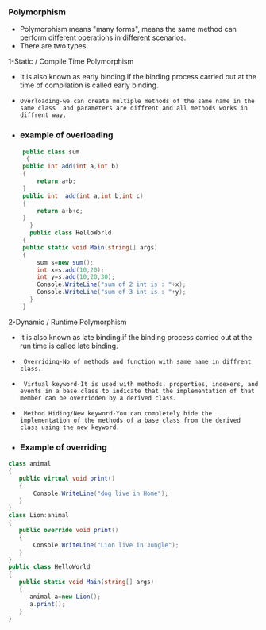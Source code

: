 ### Polymorphism

- Polymorphism means "many forms", means the same method can perform different operations in different scenarios.
- There are two types

 1-Static / Compile Time Polymorphism
- It is also known as early binding.if the binding process carried out at the time of compilation is called early binding.
-     Overloading-we can create multiple methods of the same name in the same class  and parameters are diffrent and all methods works in diffrent way.
  
- ### example of overloading
``` C#
    public class sum
     {
    public int add(int a,int b)
    {
        return a+b;
    }
    public int  add(int a,int b,int c)
    {
        return a+b+c;
    }
      }
      public class HelloWorld
    {
    public static void Main(string[] args)
    {
        sum s=new sum();
        int x=s.add(10,20);
        int y=s.add(10,20,30);
        Console.WriteLine("sum of 2 int is : "+x);
        Console.WriteLine("sum of 3 int is : "+y);  
      }
    }
```


 2-Dynamic / Runtime Polymorphism
  - It is also known as late binding.if the binding process carried out at the run time  is called late binding.
  -      Overriding-No of methods and function with same name in diffrent class.
  -      Virtual keyword-It is used with methods, properties, indexers, and events in a base class to indicate that the implementation of that member can be overridden by a derived class.
  -      Method Hiding/New keyword-You can completely hide the implementation of the methods of a base class from the derived class using the new keyword.
 
 - ### Example of overriding
 ``` c#
 class animal
{
    public virtual void print()
    {
        Console.WriteLine("dog live in Home");
    }
}
class Lion:animal
{
    public override void print()
    {
        Console.WriteLine("Lion live in Jungle");
    }
}
public class HelloWorld
{
    public static void Main(string[] args)
    {
       animal a=new Lion();
       a.print();
    }
}

 ```


